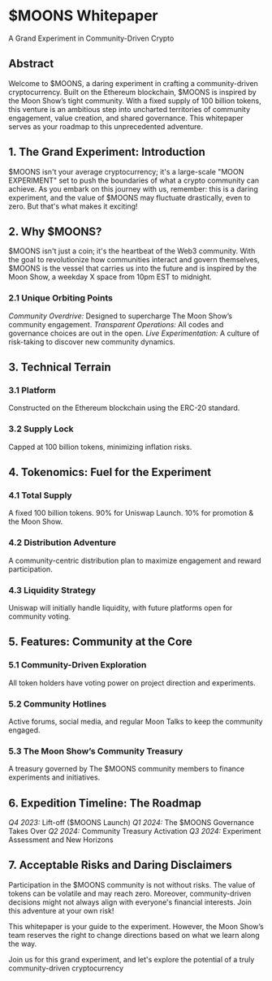 # $MOONS Whitepaper
A Grand Experiment in Community-Driven Crypto

## Abstract
Welcome to $MOONS, a daring experiment in crafting a community-driven cryptocurrency. Built on the Ethereum blockchain, $MOONS is inspired by the Moon Show’s tight community. With a fixed supply of 100 billion tokens, this venture is an ambitious step into uncharted territories of community engagement, value creation, and shared governance. This whitepaper serves as your roadmap to this unprecedented adventure.

## 1. The Grand Experiment: Introduction
$MOONS isn't your average cryptocurrency; it's a large-scale "MOON EXPERIMENT" set to push the boundaries of what a crypto community can achieve. As you embark on this journey with us, remember: this is a daring experiment, and the value of $MOONS may fluctuate drastically, even to zero. But that's what makes it exciting!

## 2. Why $MOONS?
$MOONS isn't just a coin; it's the heartbeat of the Web3 community. With the goal to revolutionize how communities interact and govern themselves, $MOONS is the vessel that carries us into the future and is inspired by the Moon Show, a weekday X space from 10pm EST to midnight.

### 2.1 Unique Orbiting Points
*Community Overdrive:* Designed to supercharge The Moon Show’s community engagement.
*Transparent Operations:* All codes and governance choices are out in the open.
*Live Experimentation:* A culture of risk-taking to discover new community dynamics.

## 3. Technical Terrain
### 3.1 Platform
Constructed on the Ethereum blockchain using the ERC-20 standard.

### 3.2 Supply Lock
Capped at 100 billion tokens, minimizing inflation risks.

## 4. Tokenomics: Fuel for the Experiment
### 4.1 Total Supply
A fixed 100 billion tokens.
90% for Uniswap Launch.
10% for promotion & the Moon Show.
### 4.2 Distribution Adventure
A community-centric distribution plan to maximize engagement and reward participation.
### 4.3 Liquidity Strategy
Uniswap will initially handle liquidity, with future platforms open for community voting.

## 5. Features: Community at the Core
### 5.1 Community-Driven Exploration
All token holders have voting power on project direction and experiments.
### 5.2 Community Hotlines
Active forums, social media, and regular Moon Talks to keep the community engaged.
### 5.3 The Moon Show’s Community Treasury
A treasury governed by The $MOONS community members to finance experiments and initiatives.

## 6. Expedition Timeline: The Roadmap
*Q4 2023:* Lift-off ($MOONS Launch)
*Q1 2024:* The $MOONS Governance Takes Over
*Q2 2024:* Community Treasury Activation
*Q3 2024:* Experiment Assessment and New Horizons

## 7. Acceptable Risks and Daring Disclaimers
Participation in the $MOONS community is not without risks. The value of tokens can be volatile and may reach zero. Moreover, community-driven decisions might not always align with everyone's financial interests. Join this adventure at your own risk!

This whitepaper is your guide to the experiment. However, the Moon Show’s team reserves the right to change directions based on what we learn along the way.

Join us for this grand experiment, and let's explore the potential of a truly community-driven cryptocurrency
